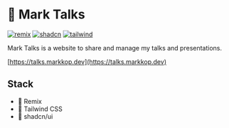 # 📜 Mark Talks

[![remix](https://img.shields.io/badge/-remix-blue)](https://remix.run/)
[![shadcn](https://img.shields.io/badge/-shadcn%2Fui-gray)](https://ui.shadcn.com/)
[![tailwind](https://img.shields.io/badge/-tailwind-blue)](https://tailwindcss.com/)

Mark Talks is a website to share and manage my talks and presentations.

[https://talks.markkop.dev](https://talks.markkop.dev)

## Stack

- 🚀 Remix
- 🎨 Tailwind CSS
- 🧩 shadcn/ui
